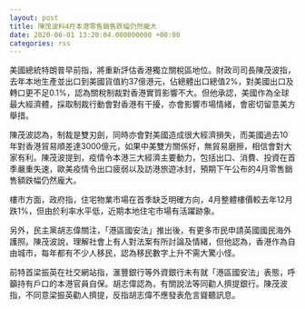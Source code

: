 ```yaml
---
layout: post
title: 陳茂波料4月本港零售銷售跌幅仍然龐大
date: 2020-06-01 13:20:04.000000000 +08:00
categories: rss
---
```


美國總統特朗普早前指，將重新評估香港獨立關稅區地位。財政司司長陳茂波指，去年本地生產並出口到美國貨值約37億港元，佔總體出口總值2%，對美國出口及轉口更不足0.1%，認為關稅制裁對香港實質影響不大。但他承認，美國作為全球最大經濟體，採取制裁行動會對香港有干擾，亦會影響市場情緒，會密切留意美方舉措。

陳茂波認為，制裁是雙刃劍，同時亦會對美國造成很大經濟損失，而美國過去10年對香港貿易順差達3000億元，如果中美雙方關係好，無貿易磨擦，相信會對大家有利。陳茂波提到，疫情令本港三大經濟主要動力，包括出口、消費、投資在首季嚴重失速，歐美疫情令出口疲弱以及訪港旅遊冰封，預期下午公布的4月零售銷售額跌幅仍然龐大。

樓市方面，政府指，住宅物業市場在首季缺乏明確方向，4月整體樓價較去年12月跌1%，但由於利率水平低，近期本地住宅市場有活躍跡象。

另外，民主黨胡志偉關注，「港區國安法」推出後，有更多市民申請英國國民海外護照。陳茂波說，理解社會上有人對法案有所討論及情緒，但他認為，香港作為自由城市，每年都有不少人移民，認為移民數字上升不需大驚小怪。

前特首梁振英在社交網站指，滙豐銀行等外資銀行未有就「港區國安法」表態，呼籲持有戶口的本港官員自保。胡志偉認為，有關說法等同勸人擠提銀行。陳茂波指，不同意梁振英勸人擠提，反指胡志偉不應發表危言聳聽訊息。
